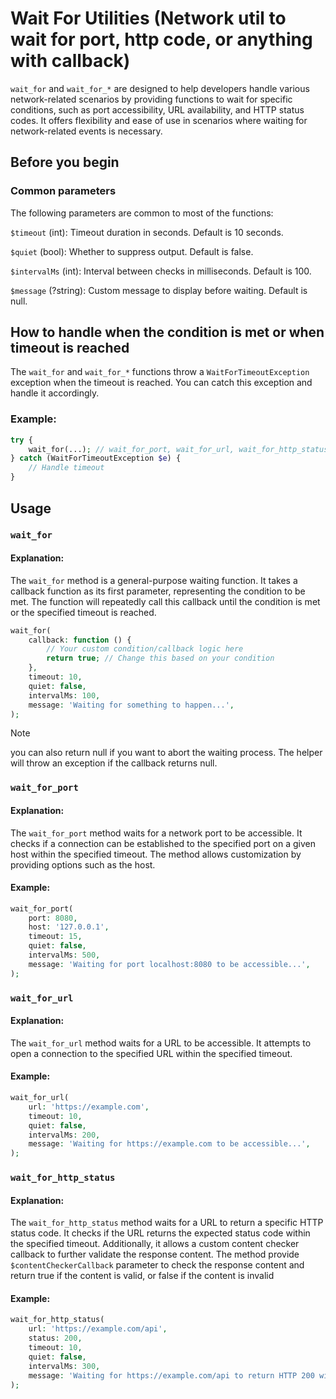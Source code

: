 # Wait For Utilities (Network util to wait for port, http code, or anything with callback)

`wait_for` and `wait_for_*` are designed to help developers handle various
network-related scenarios by providing functions to wait for specific
conditions, such as port accessibility, URL availability, and HTTP status codes.
It offers flexibility and ease of use in scenarios where waiting for
network-related events is necessary.

## Before you begin

### Common parameters

The following parameters are common to most of the functions:

`$timeout` (int): Timeout duration in seconds. Default is 10 seconds.

`$quiet` (bool): Whether to suppress output. Default is false.

`$intervalMs` (int): Interval between checks in milliseconds. Default is 100.

`$message` (?string): Custom message to display before waiting. Default is null.

## How to handle when the condition is met or when timeout is reached

The `wait_for` and `wait_for_*` functions throw a `WaitForTimeoutException`
exception when the timeout is reached. You can catch this exception and handle
it accordingly.

### Example:

```php
try {
    wait_for(...); // wait_for_port, wait_for_url, wait_for_http_status, etc.
} catch (WaitForTimeoutException $e) {
    // Handle timeout
}
```

## Usage

### `wait_for`

#### Explanation:

The `wait_for` method is a general-purpose waiting function. It takes a callback
function as its first parameter, representing the condition to be met. The
function will repeatedly call this callback until the condition is met or the
specified timeout is reached.

```php
wait_for(
    callback: function () {
        // Your custom condition/callback logic here
        return true; // Change this based on your condition
    },
    timeout: 10,
    quiet: false,
    intervalMs: 100,
    message: 'Waiting for something to happen...',
);
```

> [!NOTE]
> you can also return null if you want to abort the waiting process. The
> helper will throw an exception if the callback returns null.

### `wait_for_port`

#### Explanation:

The `wait_for_port` method waits for a network port to be accessible. It checks
if a connection can be established to the specified port on a given host within
the specified timeout. The method allows customization by providing options such
as the host.

#### Example:

```php
wait_for_port(
    port: 8080,
    host: '127.0.0.1',
    timeout: 15,
    quiet: false,
    intervalMs: 500,
    message: 'Waiting for port localhost:8080 to be accessible...',
);
```

### `wait_for_url`

#### Explanation:

The `wait_for_url` method waits for a URL to be accessible. It attempts to open
a connection to the specified URL within the specified timeout.

#### Example:

```php
wait_for_url(
    url: 'https://example.com',
    timeout: 10,
    quiet: false,
    intervalMs: 200,
    message: 'Waiting for https://example.com to be accessible...',
);
```

### `wait_for_http_status`

#### Explanation:

The `wait_for_http_status` method waits for a URL to return a specific HTTP
status code. It checks if the URL returns the expected status code within the
specified timeout. Additionally, it allows a custom content checker callback to
further validate the response content. The method provide
`$contentCheckerCallback` parameter to check the response content and return
true if the content is valid, or false if the content is invalid

#### Example:

```php
wait_for_http_status(
    url: 'https://example.com/api',
    status: 200,
    timeout: 10,
    quiet: false,
    intervalMs: 300,
    message: 'Waiting for https://example.com/api to return HTTP 200 with valid content...',
);
```
